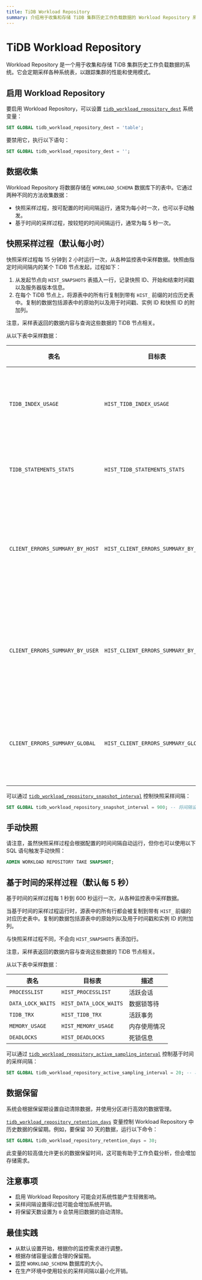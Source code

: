 ```yaml
---
title: TiDB Workload Repository
summary: 介绍用于收集和存储 TiDB 集群历史工作负载数据的 Workload Repository 系统。
---
```


# TiDB Workload Repository

Workload Repository 是一个用于收集和存储 TiDB 集群历史工作负载数据的系统。它会定期采样各种系统表，以跟踪集群的性能和使用模式。

## 启用 Workload Repository 

要启用 Workload Repository，可以设置 [`tidb_workload_repository_dest`](/system-variables.md#tidb_workload_repository_dest-从-v900-版本开始引入) 系统变量：

```sql
SET GLOBAL tidb_workload_repository_dest = 'table';
```

要禁用它，执行以下语句：

```sql
SET GLOBAL tidb_workload_repository_dest = '';
```

## 数据收集

Workload Repository 将数据存储在 `WORKLOAD_SCHEMA` 数据库下的表中。它通过两种不同的方法收集数据：

- 快照采样过程，按可配置的时间间隔运行，通常为每小时一次，也可以手动触发。
- 基于时间的采样过程，按较短的时间间隔运行，通常为每 5 秒一次。

## 快照采样过程（默认每小时）

快照采样过程每 15 分钟到 2 小时运行一次，从各种监控表中采样数据。快照由指定时间间隔内的某个 TiDB 节点发起，过程如下：

1. 从发起节点向 `HIST_SNAPSHOTS` 表插入一行，记录快照 ID、开始和结束时间戳以及服务器版本信息。
2. 在每个 TiDB 节点上，将源表中的所有行复制到带有 `HIST_` 前缀的对应历史表中。复制的数据包括源表中的原始列以及用于时间戳、实例 ID 和快照 ID 的附加列。

注意，采样表返回的数据内容与查询这些数据的 TiDB 节点相关。

从以下表中采样数据：

| 表名 | 目标表 | 描述 |
| --- | --- | --- |
| `TIDB_INDEX_USAGE` | `HIST_TIDB_INDEX_USAGE` | 索引使用统计信息 |
| `TIDB_STATEMENTS_STATS` | `HIST_TIDB_STATEMENTS_STATS` | 语句统计信息 |
| `CLIENT_ERRORS_SUMMARY_BY_HOST` | `HIST_CLIENT_ERRORS_SUMMARY_BY_HOST` | 按主机的客户端错误摘要 |
| `CLIENT_ERRORS_SUMMARY_BY_USER` | `HIST_CLIENT_ERRORS_SUMMARY_BY_USER` | 按用户的客户端错误摘要 |
| `CLIENT_ERRORS_SUMMARY_GLOBAL` | `HIST_CLIENT_ERRORS_SUMMARY_GLOBAL` | 全局客户端错误摘要 |

可以通过 [`tidb_workload_repository_snapshot_interval`](/system-variables.md#tidb_workload_repository_snapshot_interval-从-v900-版本开始引入) 控制快照采样间隔：

```sql
SET GLOBAL tidb_workload_repository_snapshot_interval = 900; -- 将间隔设置为 15 分钟
```

## 手动快照

请注意，虽然快照采样过程会根据配置的时间间隔自动运行，但你也可以使用以下 SQL 语句触发手动快照：

```sql
ADMIN WORKLOAD REPOSITORY TAKE SNAPSHOT;
```

## 基于时间的采样过程（默认每 5 秒）

基于时间的采样过程每 1 秒到 600 秒运行一次，从各种监控表中采样数据。

当基于时间的采样过程运行时，源表中的所有行都会被复制到带有 `HIST_` 前缀的对应历史表中。复制的数据包括源表中的原始列以及用于时间戳和实例 ID 的附加列。

与快照采样过程不同，不会向 `HIST_SNAPSHOTS` 表添加行。

注意，采样表返回的数据内容与查询这些数据的 TiDB 节点相关。

从以下表中采样数据：

| 表名 | 目标表 | 描述 |
| --- | --- | --- |
| `PROCESSLIST` | `HIST_PROCESSLIST` | 活跃会话 |
| `DATA_LOCK_WAITS` | `HIST_DATA_LOCK_WAITS` | 数据锁等待 |
| `TIDB_TRX` | `HIST_TIDB_TRX` | 活跃事务 |
| `MEMORY_USAGE` | `HIST_MEMORY_USAGE` | 内存使用情况 |
| `DEADLOCKS` | `HIST_DEADLOCKS` | 死锁信息 |

可以通过 [`tidb_workload_repository_active_sampling_interval`](/system-variables.md#tidb_workload_repository_active_sampling_interval-从-v900-版本开始引入) 控制基于时间的采样间隔：

```sql
SET GLOBAL tidb_workload_repository_active_sampling_interval = 20; -- 将间隔设置为 20 秒
```

## 数据保留

系统会根据保留期设置自动清除数据，并使用分区进行高效的数据管理。

[`tidb_workload_repository_retention_days`](/system-variables.md#tidb_workload_repository_retention_days-从-v900-版本开始引入) 变量控制 Workload Repository 中历史数据的保留期。例如，要保留 30 天的数据，运行以下命令：

```sql
SET GLOBAL tidb_workload_repository_retention_days = 30;
```

此变量的较高值允许更长的数据保留时间，这可能有助于工作负载分析，但会增加存储需求。

## 注意事项

- 启用 Workload Repository 可能会对系统性能产生轻微影响。
- 采样间隔设置得过低可能会增加系统开销。
- 将保留天数设置为 `0` 会禁用旧数据的自动清除。

## 最佳实践

- 从默认设置开始，根据你的监控需求进行调整。
- 根据存储容量设置合理的保留期。
- 监控 `WORKLOAD_SCHEMA` 数据库的大小。
- 在生产环境中使用较长的采样间隔以最小化开销。
